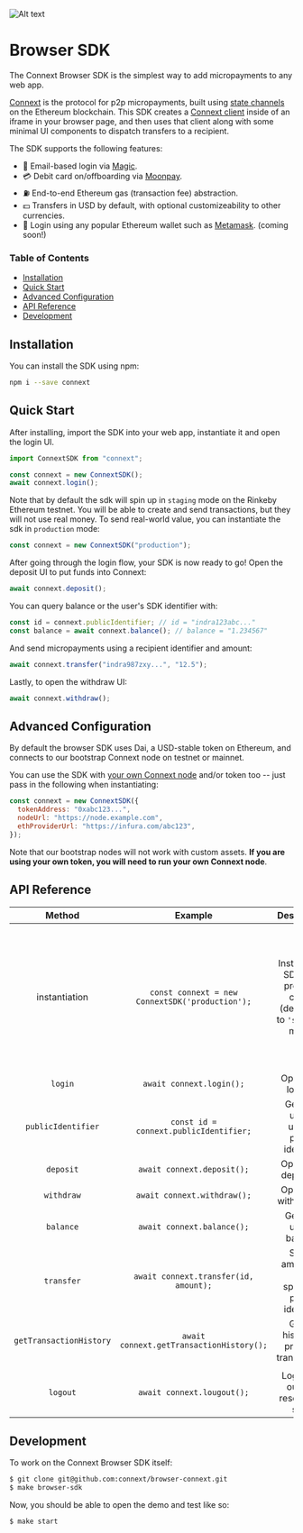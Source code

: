 ![Alt text](https://github.com/connext/browser-sdk/blob/master/public/Connext-Horizontal-Logo.png?raw=true)

# Browser SDK

The Connext Browser SDK is the simplest way to add micropayments to any web app.

[Connext](https://connext.network) is the protocol for p2p micropayments, built using [state channels](https://docs.connext.network/en/latest/quickstart/introduction.html#state-channel-basics) on the Ethereum blockchain. This SDK creates a [Connext client](https://docs.connext.network/en/latest/quickstart/clientInstantiation.html) inside of an iframe in your browser page, and then uses that client along with some minimal UI components to dispatch transfers to a recipient.

The SDK supports the following features:

- 🎩 Email-based login via [Magic](https://magic.link).
- 💳 Debit card on/offboarding via [Moonpay](https://moonpay.io).
- ⛽ End-to-end Ethereum gas (transaction fee) abstraction.
- 💵 Transfers in USD by default, with optional customizeability to other currencies.
- 🦊 Login using any popular Ethereum wallet such as [Metamask](https://metamask.io). (coming soon!)

### Table of Contents

- [Installation](https://github.com/connext/browser-sdk/blob/master/README.md#installation)
- [Quick Start](https://github.com/connext/browser-sdk/blob/master/README.md#quick-start)
- [Advanced Configuration](https://github.com/connext/browser-sdk/blob/master/README.md#advanced-configuration)
- [API Reference](https://github.com/connext/browser-sdk/blob/master/README.md#api-reference)
- [Development](https://github.com/connext/browser-sdk/blob/master/README.md#development)

## Installation

You can install the SDK using npm:

```bash
npm i --save connext
```

## Quick Start

After installing, import the SDK into your web app, instantiate it and open the login UI.

```javascript
import ConnextSDK from "connext";

const connext = new ConnextSDK();
await connext.login();
```

Note that by default the sdk will spin up in `staging` mode on the Rinkeby Ethereum testnet. You will be able to create and send transactions, but they will not use real money. To send real-world value, you can instantiate the sdk in `production` mode:

```javascript
const connext = new ConnextSDK("production");
```

After going through the login flow, your SDK is now ready to go! Open the deposit UI to put funds into Connext:

```javascript
await connext.deposit();
```

You can query balance or the user's SDK identifier with:

```javascript
const id = connext.publicIdentifier; // id = "indra123abc..."
const balance = await connext.balance(); // balance = "1.234567"
```

And send micropayments using a recipient identifier and amount:

```javascript
await connext.transfer("indra987zxy...", "12.5");
```

Lastly, to open the withdraw UI:

```javascript
await connext.withdraw();
```

## Advanced Configuration

By default the browser SDK uses Dai, a USD-stable token on Ethereum, and connects to our bootstrap Connext node on testnet or mainnet.

You can use the SDK with [your own Connext node](https://docs.connext.network/en/latest/how-to/deploy-indra.html) and/or token too -- just pass in the following when instantiating:

```javascript
const connext = new ConnextSDK({
  tokenAddress: "0xabc123...",
  nodeUrl: "https://node.example.com",
  ethProviderUrl: "https://infura.com/abc123",
});
```

Note that our bootstrap nodes will not work with custom assets. **If you are using your own token, you will need to run your own Connext node**.

## API Reference

|         Method          |                     Example                     |                              Description                               |                                                                          Params                                                                           |           Response           |
| :---------------------: | :---------------------------------------------: | :--------------------------------------------------------------------: | :-------------------------------------------------------------------------------------------------------------------------------------------------------: | :--------------------------: |
|      instantiation      | `const connext = new ConnextSDK('production');` | Instantiates SDK with provided config (defaulting to `'sandbox'` mode) | Either of: String: `'production'` or: ConfigObject: { `tokenAddress`: token address `ethProviderUrl`: Ethereum node RPC url `nodeUrl`: Connext node url } |                              |
|         `login`         |            `await connext.login();`             |                           Opens the login UI                           |                                                                                                                                                           |                              |
|   `publicIdentifier`    |     `const id = connext.publicIdentifier;`      |                Gets the user's unique public identifier                |                                                                                                                                                           | String e.g. `indra123abc...` |
|        `deposit`        |           `await connext.deposit();`            |                          Opens the deposit UI                          |                                                                                                                                                           |                              |
|       `withdraw`        |           `await connext.withdraw();`           |                         Opens the withdraw UI                          |                                                                                                                                                           |                              |
|        `balance`        |           `await connext.balance();`            |                        Gets the user's balance                         |                                                                                                                                                           |    String e.g. `0.12456`     |
|       `transfer`        |      `await connext.transfer(id, amount);`      |            Sends amount to the specified public identifier             |                                             - String: public identifier of recipient - String: amount to send                                             |                              |
| `getTransactionHistory` |    `await connext.getTransactionHistory();`     |                Gets a history of previous transactions                 |                                                                                                                                                           |            //TODO            |
|                         |
|        `logout`         |           `await connext.lougout();`            |                   Logs user out and resets SDK state                   |                                                                                                                                                           |                              |

## Development

To work on the Connext Browser SDK itself:

```bash
$ git clone git@github.com:connext/browser-connext.git
$ make browser-sdk
```

Now, you should be able to open the demo and test like so:

```bash
$ make start
```
